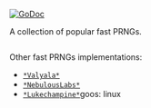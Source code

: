 [![GoDoc](https://godoc.org/github.com/xaionaro-go/rand/mathrand?status.svg)](https://godoc.org/github.com/xaionaro-go/fastrand)

A collection of popular fast PRNGs.

```
```

Other fast PRNGs implementations:

* [`*Valyala*`](https://github.com/valyala/fastrand)
* [`*NebulousLabs*`](https://gitlab.com/NebulousLabs/fastrand)
* [`*Lukechampine*`](https://lukechampine.com/frand)goos: linux



